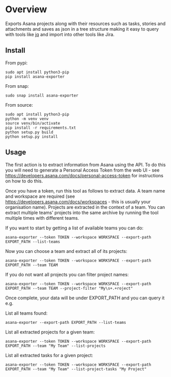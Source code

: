 # Overview

Exports Asana projects along with their resources such as tasks, stories and attachments and saves as json in a tree structure making it easy to query with tools like [jq](https://stedolan.github.io/jq/) and import into other tools like Jira.

## Install

From pypi:

```
sudo apt install python3-pip
pip install asana-exporter
```

From snap:

```
sudo snap install asana-exporter
```

From source:

```
sudo apt install python3-pip
python -m venv venv
source venv/bin/activate
pip install -r requirements.txt
python setup.py build
python setup.py install
```

## Usage

The first action is to extract information from Asana using the API. To do this you will need to generate a Personal Access Token from the web UI - see https://developers.asana.com/docs/personal-access-token for instructions on how to do this.

Once you have a token, run this tool as follows to extract data. A team name and workspace are required (see https://developers.asana.com/docs/workspaces - this is usually your organisation name). Projects are extracted in the context of a team. You can extract multiple teams' projects into the same archive by running the tool multiple times with different teams.

If you want to start by getting a list of available teams you can do:

```
asana-exporter --token TOKEN --workspace WORKSPACE --export-path EXPORT_PATH --list-teams
```

Now you can choose a team and extract all of its projects:

```
asana-exporter --token TOKEN --workspace WORKSPACE --export-path EXPORT_PATH --team TEAM
```

If you do not want all projects you can filter project names:

```
asana-exporter --token TOKEN --workspace WORKSPACE --export-path EXPORT_PATH --team TEAM --project-filter "My\s+.+roject"
```

Once complete, your data will be under EXPORT_PATH and you can query it e.g.

List all teams found:

```
asana-exporter --export-path EXPORT_PATH --list-teams
```

List all extracted projects for a given team:

```
asana-exporter --token TOKEN --workspace WORKSPACE --export-path EXPORT_PATH --team "My Team" --list-projects
```

List all extracted tasks for a given project:

```
asana-exporter --token TOKEN --workspace WORKSPACE --export-path EXPORT_PATH --team "My Team" --list-project-tasks "My Project"
```

